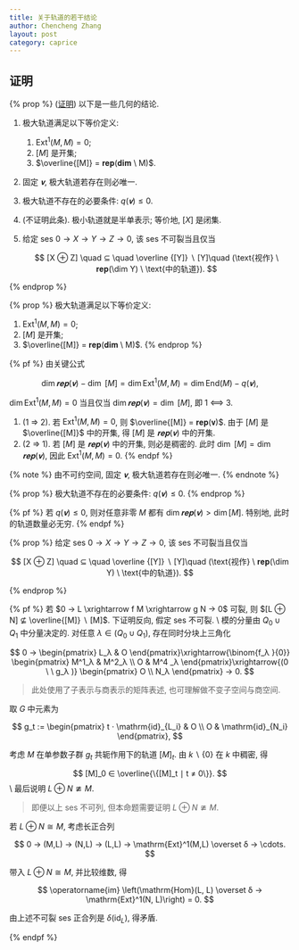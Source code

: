 ```yaml
---
title: 关于轨道的若干结论
author: Chencheng Zhang
layout: post
category: caprice
---
```


## 证明

{% prop %}
([证明](Uniqueness_of_Maximal_Orbit))
以下是一些几何的结论.

1. 极大轨道满足以下等价定义:
   1. $\mathrm{Ext}^1(M,M) =0$;
   2. $[M]$ 是开集;
   3. $\overline{[M]} = 𝐫𝐞𝐩(𝐝𝐢𝐦 \ M)$.
2. 固定 $𝐯$, 极大轨道若存在则必唯一.
3. 极大轨道不存在的必要条件: $q(𝐯) ≤ 0$.
4. (不证明此条). 极小轨道就是半单表示; 等价地, $[X]$ 是闭集.
5. 给定 ses $0 →  X →  Y →  Z →  0$, 该 ses 不可裂当且仅当

   $$
   [X ⊕ Z] \quad ⊆ \quad \overline {[Y]} ∖ [Y]\quad (\text{视作} \ 𝐫𝐞𝐩(\dim Y) \ \text{中的轨道}).
   $$

{% endprop %}

{% prop %}
极大轨道满足以下等价定义:

1. $\mathrm{Ext}^1(M,M) =0$;
2. $[M]$ 是开集;
3. $\overline{[M]} = 𝐫𝐞𝐩(𝐝𝐢𝐦 \ M)$.
{% endprop %}

{% pf %}
由关键公式

$$
\dim 𝐫𝐞𝐩(𝐯) - \dim \ [M] = \dim \mathrm{Ext}^1(M,M) = \dim \mathrm{End}(M) - q(𝐯),
$$

$\dim \mathrm{Ext}^1(M,M) = 0$ 当且仅当 $\dim 𝐫𝐞𝐩(𝐯) = \dim \ [M]$, 即 1 ⟺ 3.

1. (1 ⇒ 2). 若 $\mathrm{Ext}^1(M,M) = 0$, 则 $\overline{[M]} = 𝐫𝐞𝐩(𝐯)$. 由于 $[M]$ 是 $\overline{[M]}$ 中的开集, 得 $[M]$ 是 $𝐫𝐞𝐩 (𝐯)$ 中的开集.
2. (2 ⇒ 1). 若 $[M]$ 是 $𝐫𝐞𝐩 (𝐯)$ 中的开集, 则必是稠密的. 此时 $\dim \ [M] = \dim 𝐫𝐞𝐩(𝐯 )$, 因此 $\mathrm{Ext}^1(M,M) = 0$.
{% endpf %}

{% note %}
由不可约空间, 固定 $𝐯$, 极大轨道若存在则必唯一.
{% endnote %}

{% prop %}
极大轨道不存在的必要条件: $q(𝐯) ≤ 0$.
{% endprop %}

{% pf %}
若 $q(𝐯) ≤ 0$, 则对任意非零 $M$ 都有 $\dim 𝐫𝐞𝐩 (𝐯) > \dim [M]$. 特别地, 此时的轨道数量必无穷.
{% endpf %}

{% prop %}
给定 ses $0 →  X →  Y →  Z →  0$, 该 ses 不可裂当且仅当

$$
[X ⊕ Z] \quad ⊆ \quad \overline {[Y]} ∖ [Y]\quad (\text{视作} \ 𝐫𝐞𝐩(\dim Y) \ \text{中的轨道}).
$$

{% endprop %}

{% pf %}
若 $0 → L \xrightarrow f M \xrightarrow g N → 0$ 可裂, 则 $[L ⊕ N] ⊈ \overline{[M]} ∖ [M]$. 下证明反向, 假定 ses 不可裂.
\\
模的分量由 $Q_0 ∪ Q_1$ 中分量决定的. 对任意 $λ ∈ (Q_0 ∪ Q_1)$, 存在同时分块上三角化

$$
0 → \begin{pmatrix}
L_λ  & O
\end{pmatrix}\xrightarrow{\binom{f_λ }{0}} \begin{pmatrix}
M^1_λ  & M^2_λ  \\ O & M^4 _λ  
\end{pmatrix}\xrightarrow{(0 \ \ g_λ )} \begin{pmatrix}
O \\
N_λ
\end{pmatrix} →  0.
$$

> 此处使用了子表示与商表示的矩阵表述, 也可理解做不变子空间与商空间.

取 $G$ 中元素为

$$
g_t := \begin{pmatrix}
t ⋅  \mathrm{id}_{L_i} & O \\ O & \mathrm{id}_{N_i}
\end{pmatrix},
$$

考虑 $M$ 在单参数子群 $g_t$ 共轭作用下的轨道 $[M]_t$. 由 $k ∖ \{0\}$ 在 $k$ 中稠密, 得

$$
[M]_0 ∈  \overline{\{[M]_t ∣  t ≠  0\}}.
$$
\\
最后说明 $L ⊕  N ≇  M$.

> 即便以上 ses 不可列, 但本命题需要证明 $L ⊕  N ≇  M$.

若 $L ⊕ N ≅ M$, 考虑长正合列

$$
0 → (M,L) → (N,L) → (L,L) → \mathrm{Ext}^1(M,L) \overset δ → \cdots.
$$

带入 $L ⊕ N ≅ M$, 并比较维数, 得

$$
\operatorname{im} \left(\mathrm{Hom}(L, L) \overset δ → \mathrm{Ext}^1(N, L)\right) = 0.
$$

由上述不可裂 ses 正合列是 $δ (\mathrm{id}_L)$, 得矛盾.

{% endpf %}
